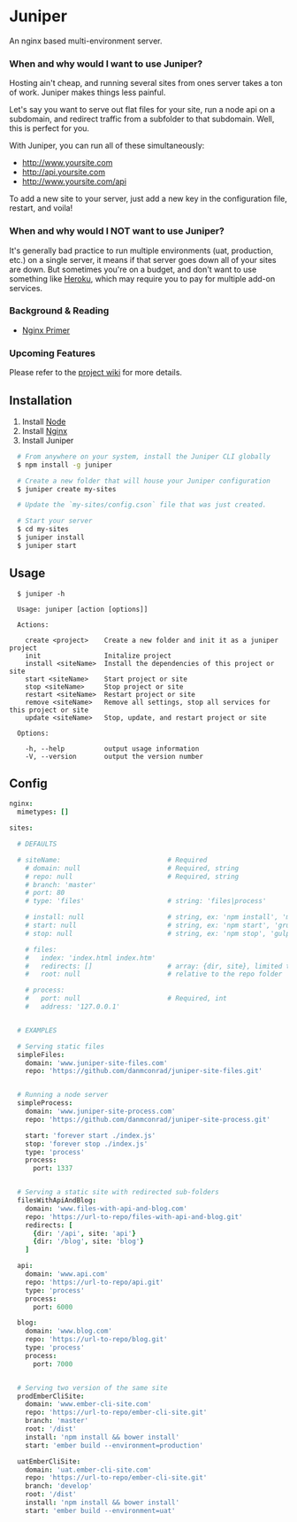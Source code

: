 Juniper
========

An nginx based multi-environment server.

### When and why would I want to use Juniper?
Hosting ain't cheap, and running several sites from ones server takes a ton of work. Juniper makes things less painful.

Let's say you want to serve out flat files for your site, run a node api on a subdomain, and redirect traffic from a subfolder to that subdomain. Well, this is perfect for you.

With Juniper, you can run all of these simultaneously:
  * http://www.yoursite.com
  * http://api.yoursite.com
  * http://www.yoursite.com/api

To add a new site to your server, just add a new key in the configuration file, restart, and voila!

### When and why would I NOT want to use Juniper?
It's generally bad practice to run multiple environments (uat, production, etc.) on a single server, it means if that server goes down all of your sites are down. But sometimes you're on a budget, and don't want to use something like [Heroku](https://www.heroku.com/), which may require you to pay for multiple add-on services.

### Background & Reading
* [Nginx Primer](http://blog.martinfjordvald.com/2010/07/nginx-primer/)

### Upcoming Features
Please refer to the [project wiki](https://github.com/danmconrad/juniper/wiki/Upcoming-Features) for more details.

Installation
------------

  1. Install [Node](https://github.com/joyent/node/wiki/installing-node.js-via-package-manager)
  2. Install [Nginx](http://wiki.nginx.org/Install)
  3. Install Juniper

```bash
  # From anywhere on your system, install the Juniper CLI globally
  $ npm install -g juniper

  # Create a new folder that will house your Juniper configuration
  $ juniper create my-sites

  # Update the `my-sites/config.cson` file that was just created.

  # Start your server
  $ cd my-sites
  $ juniper install
  $ juniper start
```

Usage
-----

```
  $ juniper -h

  Usage: juniper [action [options]]

  Actions:

    create <project>    Create a new folder and init it as a juniper project
    init                Initalize project
    install <siteName>  Install the dependencies of this project or site
    start <siteName>    Start project or site
    stop <siteName>     Stop project or site
    restart <siteName>  Restart project or site
    remove <siteName>   Remove all settings, stop all services for this project or site
    update <siteName>   Stop, update, and restart project or site

  Options:

    -h, --help          output usage information
    -V, --version       output the version number
```


Config
------

```cson
nginx:
  mimetypes: []

sites:

  # DEFAULTS

  # siteName:                           # Required
    # domain: null                      # Required, string
    # repo: null                        # Required, string
    # branch: 'master'
    # port: 80
    # type: 'files'                     # string: 'files|process'

    # install: null                     # string, ex: 'npm install', 'make setup'
    # start: null                       # string, ex: 'npm start', 'grunt production', 'jake server:uat'
    # stop: null                        # string, ex: 'npm stop', 'gulp stop'

    # files:
    #   index: 'index.html index.htm'
    #   redirects: []                   # array: {dir, site}, limited to 'process' sites
    #   root: null                      # relative to the repo folder

    # process:
    #   port: null                      # Required, int
    #   address: '127.0.0.1'


  # EXAMPLES

  # Serving static files
  simpleFiles:
    domain: 'www.juniper-site-files.com'
    repo: 'https://github.com/danmconrad/juniper-site-files.git'


  # Running a node server
  simpleProcess:
    domain: 'www.juniper-site-process.com'
    repo: 'https://github.com/danmconrad/juniper-site-process.git'

    start: 'forever start ./index.js'
    stop: 'forever stop ./index.js'
    type: 'process'
    process:
      port: 1337


  # Serving a static site with redirected sub-folders
  filesWithApiAndBlog:
    domain: 'www.files-with-api-and-blog.com'
    repo: 'https://url-to-repo/files-with-api-and-blog.git'
    redirects: [
      {dir: '/api', site: 'api'}
      {dir: '/blog', site: 'blog'}
    ]

  api:
    domain: 'www.api.com'
    repo: 'https://url-to-repo/api.git'
    type: 'process'
    process:
      port: 6000

  blog:
    domain: 'www.blog.com'
    repo: 'https://url-to-repo/blog.git'
    type: 'process'
    process:
      port: 7000


  # Serving two version of the same site
  prodEmberCliSite:
    domain: 'www.ember-cli-site.com'
    repo: 'https://url-to-repo/ember-cli-site.git'
    branch: 'master'
    root: '/dist'
    install: 'npm install && bower install'
    start: 'ember build --environment=production'

  uatEmberCliSite:
    domain: 'uat.ember-cli-site.com'
    repo: 'https://url-to-repo/ember-cli-site.git'
    branch: 'develop'
    root: '/dist'
    install: 'npm install && bower install'
    start: 'ember build --environment=uat'
```

